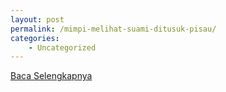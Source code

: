 ```yaml
---
layout: post
permalink: /mimpi-melihat-suami-ditusuk-pisau/
categories:
    - Uncategorized
---
```


[Baca Selengkapnya](/08)